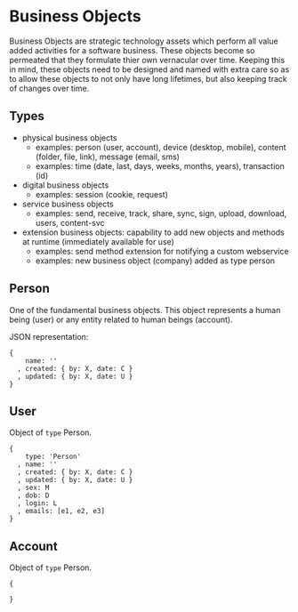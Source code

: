 Business Objects
================
Business Objects are strategic technology assets which perform all value added activities for a software business. These objects become so permeated that they formulate thier own vernacular over time. Keeping this in mind, these objects need to be designed and named with extra care so as to allow these objects to not only have long lifetimes, but also keeping track of changes over time.

Types
-----
- physical business objects
  - examples: person (user, account), device (desktop, mobile), content (folder, file, link), message (email, sms)
  - examples: time (date, last, days, weeks, months, years), transaction (id)
- digital business objects
  - examples: session (cookie, request)
- service business objects
  - examples: send, receive, track, share, sync, sign, upload, download, users, content-svc
- extension business objects: capability to add new objects and methods at runtime (immediately available for use)
  - examples: send method extension for notifying a custom webservice
  - examples: new business object (company) added as type person

Person
------
One of the fundamental business objects. This object represents a human being (user) or any entity related to human beings (account).

JSON representation:

    {
        name: ''
      , created: { by: X, date: C }
      , updated: { by: X, date: U }
    }

User
----
Object of `type` Person. 

    {
        type: 'Person'
      , name: ''
      , created: { by: X, date: C }
      , updated: { by: X, date: U }
      , sex: M
      , dob: D
      , login: L
      , emails: [e1, e2, e3]
    }

Account
-------
Object of `type` Person.

    {

    }
